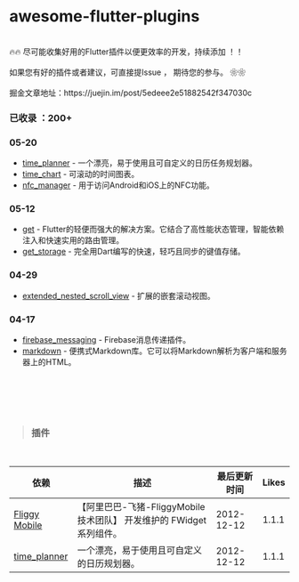 <h1 id="awesome-flutter-plugins">awesome-flutter-plugins</h1>
<br>
🔥🔥 尽可能收集好用的Flutter插件以便更效率的开发，持续添加 ！！
<br>
<br>
如果您有好的插件或者建议，可直接提Issue ， 期待您的参与。 ❀❀
<br>
<br>
掘金文章地址：https://juejin.im/post/5edeee2e51882542f347030c
<br>

<h3 id="已收录-：200">已收录 ：200+</h3>
<h3 id="05-20">05-20</h3>
<ul>
  <li><a href="https://pub.flutter-io.cn/packages/time_planner">time_planner</a> - 一个漂亮，易于使用且可自定义的日历任务规划器。</li>
  <li><a href="https://pub.flutter-io.cn/packages/time_chart">time_chart</a> - 可滚动的时间图表。</li>
  <li><a href="https://pub.flutter-io.cn/packages/nfc_manager">nfc_manager</a> - 用于访问Android和iOS上的NFC功能。</li>
</ul>
<h3 id="05-12">05-12</h3>
<ul>
  <li>
    <a href="https://pub.flutter-io.cn/packages/get">get</a> -
    Flutter的轻便而强大的解决方案。它结合了高性能状态管理，智能依赖注入和快速实用的路由管理。
  </li>
  <li><a href="https://pub.flutter-io.cn/packages/get_storage">get_storage</a> - 完全用Dart编写的快速，轻巧且同步的键值存储。</li>
</ul>
<h3 id="04-29">04-29</h3>
<ul>
  <li><a href="https://pub.flutter-io.cn/packages/extended_nested_scroll_view">extended_nested_scroll_view</a> - 扩展的嵌套滚动视图。</li>
</ul>
<h3 id="04-17">04-17</h3>
<ul>
  <li><a href="https://pub.flutter-io.cn/packages/firebase_messaging">firebase_messaging</a> - Firebase消息传递插件。</li>
  <li>
    <a href="https://pub.flutter-io.cn/packages/markdown">markdown</a> - 便携式Markdown库。它可以将Markdown解析为客户端和服务器上的HTML。
  </li>
</ul>
<br>
<br>
<br>
<br>

<blockquote>
  <h3 id="插件">插件</h3>
</blockquote>
<br>

<table>
  <thead>
    <tr>
      <th>依赖</th>
      <th>描述</th>
      <th>最后更新时间</th>
      <th>Likes</th>
    </tr>
  </thead>
  <tbody>
    <tr class="item">
      <td><a href="https://github.com/Fliggy-Mobile">Fliggy Mobile</a></td>
      <td>【阿里巴巴-飞猪-FliggyMobile 技术团队】 开发维护的 FWidget 系列组件。</td>
      <td>2012-12-12</td>
      <td>1.1.1</td>
    </tr>
    <tr class="item">
      <td><a href="https://pub.flutter-io.cn/packages/time_planner">time_planner</a></td>
      <td>一个漂亮，易于使用且可自定义的日历规划器。</td>
      <td>2012-12-12</td>
      <td>1.1.1</td>
    </tr>
  </tbody>
</table>
